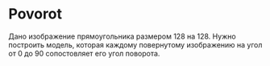 # Povorot
Дано изображение прямоугольника размером 128 на 128. 
Нужно построить модель, которая каждому повернутому изображению на угол от 0 до 90 сопостовляет его угол поворота.
